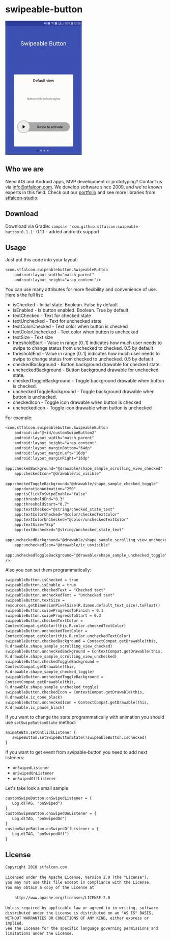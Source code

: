 # swipeable-button
<img src="images/swipe_new.gif" width="240" height="420" />

## Who we are
Need iOS and Android apps, MVP development or prototyping? Contact us via info@stfalcon.com. We develop software since 2009, and we're known experts in this field. Check out our [portfolio](https://stfalcon.com/en/portfolio) and see more libraries from [stfalcon-studio](https://stfalcon-studio.github.io/).

## Download
Download via Gradle:
```compile 'com.github.stfalcon:swipeable-button:0.1.1'```
0.1.1 - added androidx support

## Usage
Just put this code into your layout:
```
<com.stfalcon.swipeablebutton.SwipeableButton
    android:layout_width="match_parent"
    android:layout_height="wrap_content"/>
```

You can use many attributes for more flexibility and convenience of use. Here's the full list:
- isChecked - Initial state. Boolean. False by default
- isEnabled - Is button enabled. Boolean. True by default
- textChecked - Text for checked state
- textUnchecked - Text for unchecked state
- textColorChecked - Text color when button is checked
- textColorUnchecked - Text color when button is unchecked
- textSize - Text size
- thresholdStart - Value in range [0..1] indicates how much user needs to swipe to change status from unchecked to checked. 0.5 by default
- thresholdEnd - Value in range [0..1] indicates how much user needs to swipe to change status from checked to unchecked. 0.5 by default
- checkedBackground - Button background drawable for checked state.
- uncheckedBackground - Button background drawable for unchecked state.
- checkedToggleBackground - Toggle background drawable when button is checked.
- uncheckedToggleBackground - Toggle background drawable when button is unchecked.
- checkedIcon - Toggle icon drawable when button is checked
- uncheckedIcon - Toggle icon drawable when button is unchecked

For example:
```
<com.stfalcon.swipeablebutton.SwipeableButton
    android:id="@+id/customSwipeButton2"
    android:layout_width="match_parent"
    android:layout_height="wrap_content"
    android:layout_marginBottom="64dp"
    android:layout_marginLeft="16dp"
    android:layout_marginRight="16dp"
    app:checkedBackground="@drawable/shape_sample_scrolling_view_checked"
    app:checkedIcon="@drawable/ic_visible"
    app:checkedToggleBackground="@drawable/shape_sample_checked_toggle"
    app:durationAnimation="250"
    app:isClickToSwipeEnable="false"
    app:thresholdEnd="0.3"
    app:thresholdStart="0.7"
    app:textChecked="@string/checked_state_text"
    app:textColorChecked="@color/checkedTextColor"
    app:textColorUnChecked="@color/uncheckedTextColor"
    app:textSize="8sp"
    app:textUnchecked="@string/unchecked_state_text"
    app:uncheckedBackground="@drawable/shape_sample_scrolling_view_unchecked"
    app:uncheckedIcon="@drawable/ic_usvisible"
    app:uncheckedToggleBackground="@drawable/shape_sample_unchecked_toggle" />
```
Also you can set them programmatically:
```
swipeableButton.isChecked = true
swipeableButton.isEnable = true
swipeableButton.checkedText = "Checked text"
swipeableButton.uncheckedText = "Unchecked text"
swipeableButton.textSize = resources.getDimensionPixelSize(R.dimen.default_text_size).toFloat()
swipeableButton.swipeProgressToFinish = 0.1
swipeableButton.swipeProgressToStart = 0.3
swipeableButton.checkedTextColor = ContextCompat.getColor(this,R.color.checkedTextColor)
swipeableButton.uncheckedTextColor = ContextCompat.getColor(this,R.color.uncheckedTextColor)
swipeableButton.checkedBackground = ContextCompat.getDrawable(this, R.drawable.shape_sample_scrolling_view_checked)
swipeableButton.uncheckedBackground = ContextCompat.getDrawable(this, R.drawable.shape_sample_scrolling_view_unchecked)
swipeableButton.checkedToggleBackground = ContextCompat.getDrawable(this, R.drawable.shape_sample_checked_toggle)
swipeableButton.uncheckedToggleBackground = ContextCompat.getDrawable(this, R.drawable.shape_sample_unchecked_toggle)
swipeableButton.checkedIcon = ContextCompat.getDrawable(this, R.drawable.ic_done_black)
swipeableButton.uncheckedIcon = ContextCompat.getDrawable(this, R.drawable.ic_pause_black)
```
If you want to change the state programmatically with animation you should use `setSwipeButtonState` method:
```
animateBtn.setOnClickListener {
   swipeButton.setSwipeButtonState(!swipeableButton.isChecked)
}
```
If you want to get event from swipable-button you need to add next listeners:
 - `onSwipedListener`
 - `onSwipedOnListener`
 - `onSwipedOffListener`

Let's take look a small sample:
```
customSwipeButton.onSwipedListener = {
   Log.d(TAG, "onSwiped")
}
customSwipeButton.onSwipedOnListener = {
   Log.d(TAG, "onSwipedOn")
}
customSwipeButton.onSwipedOffListener = {
   Log.d(TAG, "onSwipedOff")
}
```
## License
```
Copyright 2018 stfalcon.com

Licensed under the Apache License, Version 2.0 (the "License");
you may not use this file except in compliance with the License.
You may obtain a copy of the License at

    http://www.apache.org/licenses/LICENSE-2.0

Unless required by applicable law or agreed to in writing, software
distributed under the License is distributed on an "AS IS" BASIS,
WITHOUT WARRANTIES OR CONDITIONS OF ANY KIND, either express or implied.
See the License for the specific language governing permissions and
limitations under the License.
```
